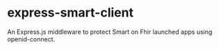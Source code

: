 # express-smart-client
An Express.js middleware to protect Smart on Fhir launched apps using openid-connect.

